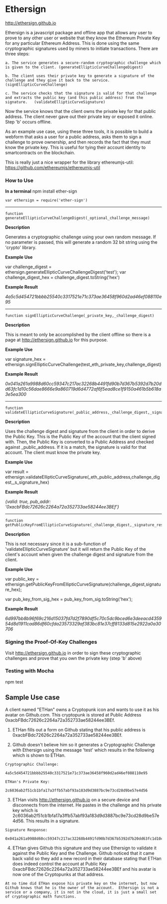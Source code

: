 

# Ethersign

http://ethersign.github.io

Ethersign is a javascript package and offline app that allows any user to prove to any other user or website that they know the Ethereum Private Key for any particular Ethereum Address.  This is done using the same cryptographic signatures used by miners to initiate transactions.  There are three steps:

    a. The service generates a secure-random cryptographic challenge which is given to the client. (generateEllipticCurveChallengeDigest)

    b. The client uses their private key to generate a signature of the challenge and they give it back to the service. (signEllipticCurveChallenge)

    c. The service checks that the signature is valid for that challenge and extracts the public key (and this public address) from the signature.   (validateEllipticCurveSignature)


Now the service knows that the client owns the private key for that public address.  The client never gave out their private key or exposed it online.  Step 'b' occurs offline.  

As an example use case, using these three tools, it is possible to build a webform  that asks a user for a public address, asks them to sign a challenge to prove ownership, and then records the fact that they must know the private key.  This is useful for tying their account identity to smartcontracts on the blockchain.

This is really just a nice wrapper for the library ethereumjs-util: https://github.com/ethereumjs/ethereumjs-util

### How to Use

**In a terminal**
npm install ether-sign




```
var ethersign = require('ether-sign')
```

---


```
function generateEllipticCurveChallengeDigest(_optional_challenge_message)
```
**Description**

Generates a cryptographic challenge using your own random message.  If no parameter is passed, this will generate a random 32 bit string using the 'crypto' library.

**Example Use**

var challenge_digest = ethersign.generateEllipticCurveChallengeDigest('test');
var challenge_digest_hex = challenge_digest.toString('hex')


**Example Result**

 *4a5c5d454721bbbb25540c3317521e71c373ae36458f960d2ad46ef088110e95*

---


```
function signEllipticCurveChallenge(_private_key,_challenge_digest)
```

**Description**

This is meant to only be accomplished by the client offline so there is a page at http://ethersign.github.io for this purpose.  

**Example Use**

var signature_hex = ethersign.signEllipticCurveChallenge(test_eth_private_key,challenge_digest)


**Example Result**

 *0x041a261a9988d60cc59347c217ac32268b4491fd90b7d367b5392d7b20dd63fc1d10c56dae8666e9a860719d6d4772af6f5ead8ce1f9150a461b5b618a3e5ea300*


---

 ```
 function validateEllipticCurveSignature(_public_address,_challenge_digest,_signature_response_hex)
 ```

 **Description**

Uses the challenge digest and signature from the client in order to derive the Public Key.  This is the Public Key of the account that the client signed with.  Then, the Public Key is converted to a Public Address and checked against _public_address.  If it is a match, the signature is valid for that account.  The client must know the private key.

 **Example Use**

 var result = ethersign.validateEllipticCurveSignature(_eth_public_address,challenge_digest,_s_signature_hex)


 **Example Result**

  *{valid: true, pub_addr: '0xacbFBdc72626c2264a72a352733ae58244ee3BEf'}*


---

  ```
  function getPublicKeyFromEllipticCurveSignature(_challenge_digest,_signature_response_hex)
  ```

  **Description**

  This is not necessary since it is a sub-function of 'validateEllipticCurveSignature' but it will return the Public Key of the client's account when given the challenge digest and signature from the client.  

  **Example Use**

  var public_key = ethersign.getPublicKeyFromEllipticCurveSignature(challenge_digest,signature_hex);

  var pub_key_from_sig_hex = pub_key_from_sig.toString('hex');


  **Example Result**

   *6d997bb8b96f69c216d15037fd7d2f7890df5c70c5dc9bced6e3deeacd435954d8d1911cad86df60cfda23573329af383bc81e37cff8133d815e2922a0a30706*










### Signing the Proof-Of-Key Challenges
Visit http://ethersign.github.io in order to sign these cryptographic challenges and prove that you own the private key (step 'b' above)


### Testing with Mocha

npm test


## Sample Use case
A client named "ETHan" owns a Cryptopunk icon and wants to use it as his avatar on Github.com.  This cryptopunk is stored at Public Address 0xacbFBdc72626c2264a72a352733ae58244ee3BEf.  

1. ETHan fills out a form on Github stating that his public address is 0xacbFBdc72626c2264a72a352733ae58244ee3BEf.  

2. Github doesn't believe him so it generates a Cryptographic Challenge with Ethersign using the message 'test' which results in the following which is shown to ETHan.  

```
Cryptographic Challenge:

4a5c5d454721bbbb25540c3317521e71c373ae36458f960d2ad46ef088110e95
```

```
ETHan's Private Key:

2c6036ab2f51cb1bfa17a3ffb57abf93a183d9d3887bc9e73cd28d9be57e4d56
```

3.  ETHan visits http://ethersign.github.io on a secure device and disconnects from the internet.  He pastes in the challenge and his private key which is 2c6036ab2f51cb1bfa17a3ffb57abf93a183d9d3887bc9e73cd28d9be57e4d56.  This results in a signature.  

```
Signature Response:

0x041a261a9988d60cc59347c217ac32268b4491fd90b7d367b5392d7b20dd63fc1d10c56dae8666e9a860719d6d4772af6f5ead8ce1f9150a461b5b618a3e5ea300
```

4.  ETHan gives Github this signature and they use Ethersign to validate it against the Public Key and the Challenge.  Github noticed that it came back valid so they add a new record in their database stating that ETHan does indeed control the account at Public Key 0xacbFBdc72626c2264a72a352733ae58244ee3BEf and his avatar is now one of the Cryptopunks at that address.

```
At no time did ETHan expose his private key on the internet, but now Github knows that he is the owner of the account.  Ethersign is not a service or a company, it is not in the cloud, it is just a small set of cryptographic math functions.
```
